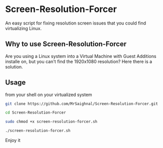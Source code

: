 # Screen-Resolution-Forcer
An easy script for fixing resolution screen issues that you could find virtualizing Linux.

## Why to use Screen-Resolution-Forcer
Are you using a Linux system into a Virtual Machine with Guest Additions installe on, but you can't find the 1920x1080 resolution? Here there is a solution.

## Usage
from your shell on your virtualized system
```bash
git clone https://github.com/MrSaighnal/Screen-Resolution-Forcer.git

cd Screen-Resolution-Forcer 

sudo chmod +x screen-resolution-forcer.sh

./screen-resolution-forcer.sh

```
Enjoy it
